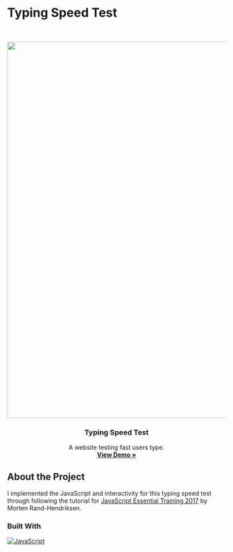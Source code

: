# Typing Speed Test

<br />
<p align="center">
  <a href="https://sososammy.github.io/typing-speed-test">
    <img width="1755" height="867" alt="image" src="https://github.com/user-attachments/assets/776b9b5b-1a91-44b0-b508-af70cf96d458" />
  </a>

  <h3 align="center">Typing Speed Test</h3>

  <p align="center">
    A website testing fast users type.
    <br />
    <a href="https://sososammy.github.io/typing-speed-test"><strong>View Demo »</strong></a>
  </p>
</p>

## About the Project

I implemented the JavaScript and interactivity for this typing speed test through following the tutorial for [JavaScript Essential Training 2017](https://www.linkedin.com/learning/javascript-essential-training-2017/) by Morten Rand-Hendriksen.

### Built With

[![JavaScript][JavaScript-shield]][JavaScript-url]

[JavaScript-shield]: https://img.shields.io/badge/JavaScript-F7DF1E?style=for-the-badge&logo=javascript&logoColor=black
[JavaScript-url]: https://developer.mozilla.org/en-US/docs/Web/JavaScript
